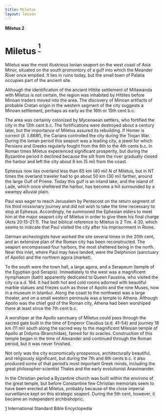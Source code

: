 ```yaml
---
title: Miletus
layout: lesson
---
```



**Miletus 2**

Miletus <sup>[<sup>1</sup>](#sdfootnote1sym)</sup>
==================================================

Miletus was the most illustrious Ionian seaport on the west coast of
Asia Minor, situated on the south promontory of a gulf into which the
Meander River once emptied. It lies in ruins today, but the small town
of Palatia occupies part of the ancient site.

Although the identification of the ancient Hittite settlement of
Millawanda with Miletus is not certain, the region was inhabited by
Hittites before Minoan traders moved into the area. The discovery of
Minoan artifacts of probable Cretan origin in the western segment of the
city suggests a Minoan settlement, perhaps as early as the 16th or 15th
cent b.c.

The area was certainly colonized by Mycenaean settlers, who fortified
the city in the 13th cent b.c. The fortifications were destroyed about a
century later, but the importance of Miletus assured its rebuilding. If
Homer is correct (*Il.* ii.868f), the Carians controlled the city during
the Trojan War. During the Ionian period this seaport was a leading
city, a jewel for which Persians and Greeks regularly fought from the
6th to the 4th cents b.c. In Roman times Miletus experienced significant
prosperity, but during the Byzantine period it declined because the silt
from the river gradually closed the harbor and left the city about 8 km
(5 mi) from the coast.

Ephesus now lies overland less than 65 km (40 mi) N of Miletus, but in
NT times the overland traveler had to go about 50 km (30 mi) farther,
around the large Gulf of Priene. Today this gulf is an inland lake, and
the island of Lade, which once sheltered the harbor, has become a hill
surrounded by a swampy alluvial plain.

Paul was eager to reach Jerusalem by Pentecost on the return segment of
his third missionary journey and did not wish to take the time necessary
to stop at Ephesus. Accordingly, he summoned the Ephesian elders to meet
him at the major seaport city of Miletus in order to give them his final
charge (Acts 20:15–21:1). The last biblical reference to Miletus is 2
Tim. 4:30, which seems to indicate that Paul visited the city after his
imprisonment in Rome.

German archeologists have worked the site several times in the 20th
cent, and an extensive plan of the Roman city has been reconstructed.
The seaport encompassed four harbors, the most sheltered being in the
north. Near this inlet, where Paul may have landed, were the Delphinion
(sanctuary of Apollo) and the northern agora (market).

To the south were the town hall, a large agora, and a Serapeum (temple
of the Egyptian god Serapis). Immediately to the west was a magnificent
nymphaeum (bath) apparently dedicated to Queen Faustina, who visited the
city ca a.d. 164. It had both hot and cold rooms adorned with beautiful
marble statues and friezes such as those of Apollo and the nine Muses,
now in a museum in Istanbul. Along the coast to the northwest was a
large theater, and on a small western peninsula was a temple to Athena.
Although Apollo was the chief god of the Roman city, Athena had been
worshiped there at least since the 7th cent b.c.

A worshiper at the Apollo sanctuary of Miletus could pass through the
sacred gate built in the time of Emperor Claudius (a.d. 41–54) and
journey 18 km (11 mi) south along the sacred way to the magnificent
Milesian temple of Apollo at Didyma (Branchidae), famed for its oracles.
Construction of this temple began in the time of Alexander and continued
through the Roman period, but it was never finished.

Not only was the city economically prosperous, architecturally
beautiful, and religiously significant, but during the 7th and 6th cents
b.c. it also produced some of that period’s most important Greek minds,
including the great philosopher-scientist Thales and the early
evolutionist Anaximander.

In the Christian period a Byzantine church was built within the environs
of the great temple, but before Constantine few Christian memorials seem
to have been erected at Miletus, probably because of the close imperial
surveillance kept on this strategic seaport. During the 5th cent,
however, it became an independent archbishopric.

[1](#sdfootnote1anc) International Standard Bible Encyclopedia

